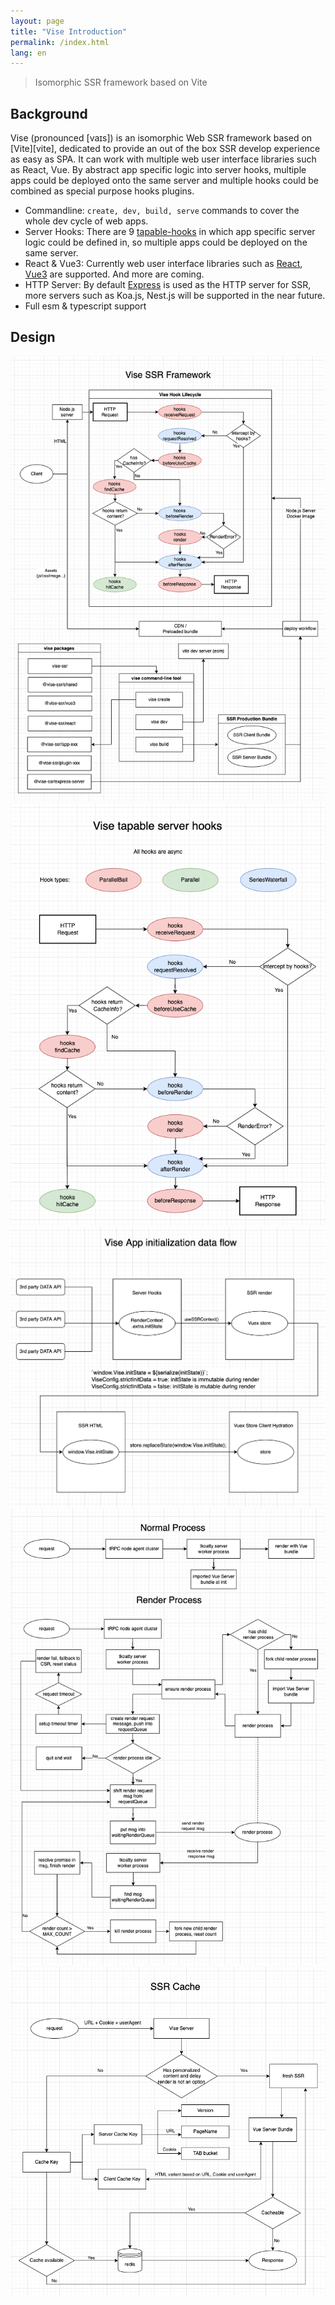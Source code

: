 ```yaml
---
layout: page
title: "Vise Introduction"
permalink: /index.html
lang: en
---
```


> Isomorphic SSR framework based on Vite

## Background
Vise (pronounced [vaɪs]) is an isomorphic Web SSR framework based on [Vite][vite], dedicated to provide an out of the box SSR develop experience as easy as SPA. It can work with multiple web user interface libraries such as React, Vue. By abstract app specific logic into server hooks, multiple apps could be deployed onto the same server and multiple hooks could be combined as special purpose hooks plugins. 

- Commandline: `create, dev, build, serve` commands to cover the whole dev cycle of web apps.
- Server Hooks: There are 9 [tapable-hooks](https://stauren.github.io/vise-ssr/tapable-hooks.html) in which app specific server logic could be defined in, so multiple apps could be deployed on the same server.
- React & Vue3: Currently web user interface libraries such as [React](https://www.npmjs.com/package/@vise-ssr/react), [Vue3](https://www.npmjs.com/package/@vise-ssr/vue3) are supported. And more are coming.
- HTTP Server: By default [Express](https://expressjs.com/) is used as the HTTP server for SSR, more servers such as Koa.js, Nest.js will be supported in the near future.
- Full esm & typescript support

## Design
![Vise SSR framework 整体设计](./images/ssr.drawio.png)
![Vise Hooks](./images/tapable-hooks.png)
![Data Flow](./images/data-flow.png)
![Render Process](./images/render-process.png)
![SSR Cache](./images/ssr-cache.png)
